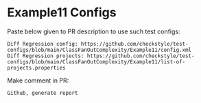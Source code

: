 # Example11 Configs
Paste below given to PR description to use such test configs:
```
Diff Regression config: https://github.com/checkstyle/test-configs/blob/main/ClassFanOutComplexity/Example11/config.xml
Diff Regression projects: https://github.com/checkstyle/test-configs/blob/main/ClassFanOutComplexity/Example11/list-of-projects.properties
```
Make comment in PR:
```
Github, generate report
```
